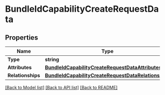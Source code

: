 # BundleIdCapabilityCreateRequestData

## Properties

Name | Type | Description | Notes
------------ | ------------- | ------------- | -------------
**Type** | **string** |  | 
**Attributes** | [**BundleIdCapabilityCreateRequestDataAttributes**](BundleIdCapabilityCreateRequest_data_attributes.md) |  | 
**Relationships** | [**BundleIdCapabilityCreateRequestDataRelationships**](BundleIdCapabilityCreateRequest_data_relationships.md) |  | 

[[Back to Model list]](../README.md#documentation-for-models) [[Back to API list]](../README.md#documentation-for-api-endpoints) [[Back to README]](../README.md)


